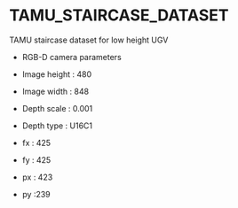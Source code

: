 # TAMU_STAIRCASE_DATASET
TAMU staircase dataset for low height UGV

- RGB-D camera parameters

- Image height : 480
- Image width : 848
- Depth scale : 0.001
- Depth type : U16C1
- fx : 425 
- fy : 425
- px : 423
- py :239
